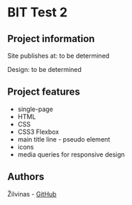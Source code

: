 # BIT Test 2

## Project information

Site publishes at: to be determined

Design: to be determined

## Project features

- single-page
- HTML
- CSS
- CSS3 Flexbox
- main title line - pseudo element
- icons
- media queries for responsive design

## Authors

Žilvinas - [GitHub](https://github.com/zilva149)
